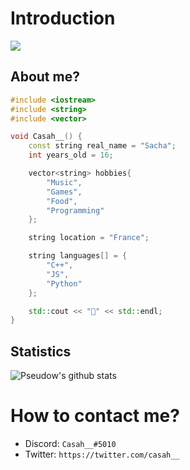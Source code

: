 # Introduction
<img src="https://media.giphy.com/media/9lyuDkgZJ4OBO/giphy.gif" heigth="50px">

## About me?

```cpp
#include <iostream>
#include <string>
#include <vector>

void Casah__() {
	const string real_name = "Sacha";
	int years_old = 16;

	vector<string> hobbies{
		"Music",
		"Games",
		"Food",
		"Programming"
	};

	string location = "France";

	string languages[] = {
		"C++",
		"JS",
		"Python"
	};

	std::cout << "👋" << std::endl;
}
```

## Statistics
![Pseudow's github stats](https://github-readme-stats.vercel.app/api?username=Casahkstan&show_icons=true&theme=buefy)

# How to contact me?
* Discord: ``Casah__#5010``
* Twitter: ``https://twitter.com/casah__``
